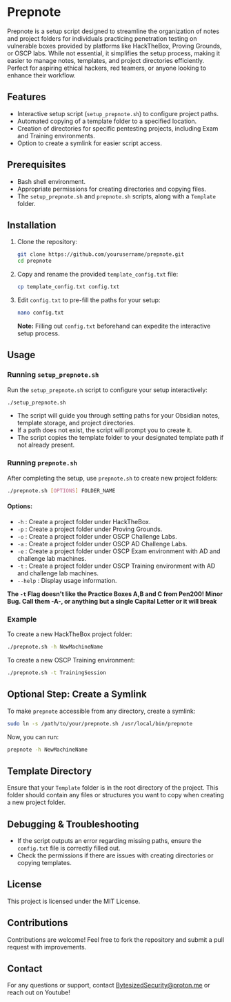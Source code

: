 
# Prepnote

Prepnote is a setup script designed to streamline the organization of notes and project folders for individuals practicing penetration testing on vulnerable boxes provided by platforms like HackTheBox, Proving Grounds, or OSCP labs. While not essential, it simplifies the setup process, making it easier to manage notes, templates, and project directories efficiently. Perfect for aspiring ethical hackers, red teamers, or anyone looking to enhance their workflow.

## Features
- Interactive setup script (`setup_prepnote.sh`) to configure project paths.
- Automated copying of a template folder to a specified location.
- Creation of directories for specific pentesting projects, including Exam and Training environments.
- Option to create a symlink for easier script access.

## Prerequisites
- Bash shell environment.
- Appropriate permissions for creating directories and copying files.
- The `setup_prepnote.sh` and `prepnote.sh` scripts, along with a `Template` folder.

## Installation
1. Clone the repository:
    ```bash
    git clone https://github.com/yourusername/prepnote.git
    cd prepnote
    ```

2. Copy and rename the provided `template_config.txt` file:
    ```bash
    cp template_config.txt config.txt
    ```

3. Edit `config.txt` to pre-fill the paths for your setup:
    ```bash
    nano config.txt
    ```
   **Note:** Filling out `config.txt` beforehand can expedite the interactive setup process.

## Usage

### Running `setup_prepnote.sh`
Run the `setup_prepnote.sh` script to configure your setup interactively:
```bash
./setup_prepnote.sh
```
- The script will guide you through setting paths for your Obsidian notes, template storage, and project directories.
- If a path does not exist, the script will prompt you to create it.
- The script copies the template folder to your designated template path if not already present.

### Running `prepnote.sh`
After completing the setup, use `prepnote.sh` to create new project folders:
```bash
./prepnote.sh [OPTIONS] FOLDER_NAME
```

#### Options:
- `-h` : Create a project folder under HackTheBox.
- `-p` : Create a project folder under Proving Grounds.
- `-o` : Create a project folder under OSCP Challenge Labs.
- `-a` : Create a project folder under OSCP AD Challenge Labs.
- `-e` : Create a project folder under OSCP Exam environment with AD and challenge lab machines.
- `-t` : Create a project folder under OSCP Training environment with AD and challenge lab machines.
- `--help` : Display usage information.

**The ```-t``` Flag doesn't like the Practice Boxes A,B and C from Pen200! Minor Bug. Call them -A-, or anything but a single Capital Letter or it will break**

### Example
To create a new HackTheBox project folder:
```bash
./prepnote.sh -h NewMachineName
```

To create a new OSCP Training environment:
```bash
./prepnote.sh -t TrainingSession
```

## Optional Step: Create a Symlink
To make `prepnote` accessible from any directory, create a symlink:
```bash
sudo ln -s /path/to/your/prepnote.sh /usr/local/bin/prepnote
```
Now, you can run:
```bash
prepnote -h NewMachineName
```

## Template Directory
Ensure that your `Template` folder is in the root directory of the project. This folder should contain any files or structures you want to copy when creating a new project folder.

## Debugging & Troubleshooting
- If the script outputs an error regarding missing paths, ensure the `config.txt` file is correctly filled out.
- Check the permissions if there are issues with creating directories or copying templates.

## License
This project is licensed under the MIT License.

## Contributions
Contributions are welcome! Feel free to fork the repository and submit a pull request with improvements.

## Contact
For any questions or support, contact BytesizedSecurity@proton.me or reach out on Youtube!
